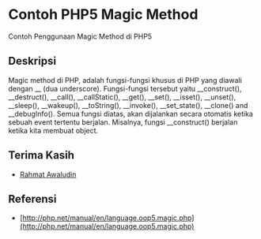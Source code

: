 # Contoh PHP5 Magic Method

Contoh Penggunaan Magic Method di PHP5

## Deskripsi

Magic method di PHP, adalah fungsi-fungsi khusus di PHP yang diawali dengan __ (dua underscore). Fungsi-fungsi tersebut yaitu __construct(), __destruct(), __call(), __callStatic(),
__get(), __set(), __isset(), __unset(), __sleep(), __wakeup(), __toString(), __invoke(),
__set_state(), __clone() and __debugInfo().
Semua fungsi diatas, akan dijalankan secara otomatis ketika sebuah event tertentu berjalan.
Misalnya, fungsi __construct() berjalan ketika kita membuat object.

## Terima Kasih

* [Rahmat Awaludin](https://github.com/rawaludin/)

## Referensi

* [http://php.net/manual/en/language.oop5.magic.php](http://php.net/manual/en/language.oop5.magic.php)
